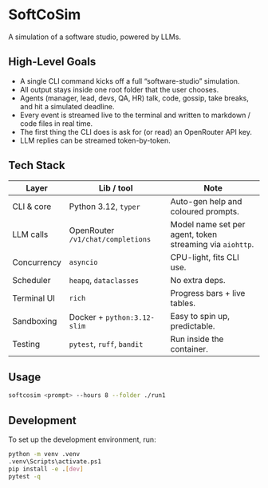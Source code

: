 # SoftCoSim

A simulation of a software studio, powered by LLMs.

## High-Level Goals

- A single CLI command kicks off a full “software-studio” simulation.
- All output stays inside one root folder that the user chooses.
- Agents (manager, lead, devs, QA, HR) talk, code, gossip, take breaks, and hit a simulated deadline.
- Every event is streamed live to the terminal and written to markdown / code files in real time.
- The first thing the CLI does is ask for (or read) an OpenRouter API key.
- LLM replies can be streamed token-by-token.

## Tech Stack

| Layer       | Lib / tool                        | Note                                |
| ----------- | --------------------------------- | ----------------------------------- |
| CLI & core  | Python 3.12, `typer`              | Auto-gen help and coloured prompts. |
| LLM calls   | OpenRouter `/v1/chat/completions` | Model name set per agent, token streaming via `aiohttp`. |
| Concurrency | `asyncio`                         | CPU-light, fits CLI use.            |
| Scheduler   | `heapq`, `dataclasses`            | No extra deps.                      |
| Terminal UI | `rich`                            | Progress bars + live tables.        |
| Sandboxing  | Docker + `python:3.12-slim`       | Easy to spin up, predictable.       |
| Testing     | `pytest`, `ruff`, `bandit`        | Run inside the container.           |

## Usage

```bash
softcosim <prompt> --hours 8 --folder ./run1
```

## Development

To set up the development environment, run:

```bash
python -m venv .venv
.venv\Scripts\activate.ps1
pip install -e .[dev]
pytest -q
```
